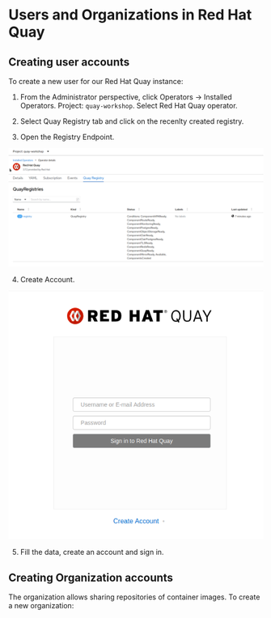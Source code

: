 # Users and Organizations in Red Hat Quay

## Creating user accounts

To create a new user for our Red Hat Quay instance:

1. From the Administrator perspective, click Operators → Installed Operators. Project: `quay-workshop`. Select Red Hat Quay operator.

2. Select Quay Registry tab and click on the recenlty created registry.

3. Open the Registry Endpoint.

![Quay Registries](img/quay-registries.png)

4. Create Account.

![Quay Sign in page](img/quay-create-account.png)

5. Fill the data, create an account and sign in.

## Creating Organization accounts

The organization allows sharing repositories of container images. To create a new organization:

